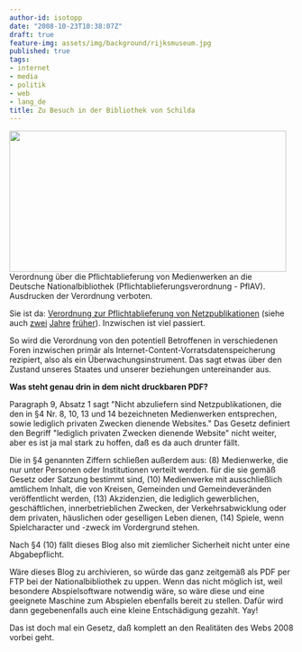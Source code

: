 ```yaml
---
author-id: isotopp
date: "2008-10-23T10:38:07Z"
draft: true
feature-img: assets/img/background/rijksmuseum.jpg
published: true
tags:
- internet
- media
- politik
- web
- lang_de
title: Zu Besuch in der Bibliothek von Schilda
---
```

<div class="serendipity_imageComment_center" style="width: 491px"><div class="serendipity_imageComment_img"><a class='serendipity_image_link' href='http://www.bgblportal.de/BGBL/bgbl1f/bgbl108s2013.pdf'><!-- s9ymdb:4837 --><img class="serendipity_image_center" width="491" height="250"  src="/uploads/screenshot-kris-20081023-1.png" alt="" /></a></div><div class="serendipity_imageComment_txt">Verordnung über die Pflichtablieferung von Medienwerken an die Deutsche Nationalbibliothek (Pflichtablieferungsverordnung - PflAV). Ausdrucken der Verordnung verboten.</div></div>

Sie ist da: <a href="http://www.heise.de/newsticker/Verordnung-zur-Pflichtablieferung-von-Netzpublikationen-tritt-in-Kraft--/meldung/117817">Verordnung zur Pflichtablieferung von Netzpublikationen</a> (siehe auch <a href="http://blog.koehntopp.de/archives/1416-Gesetz-ueber-die-Deutsche-Nationalbibliothek.html">zwei</a> <a href="http://blog.koehntopp.de/archives/1419-Deutsche-Nationalbibliothek-revisited.html">Jahre</a> <a href="http://blog.koehntopp.de/archives/1422-Deutsche-Nationalbibliothek-antwortet.html">früher</a>). Inzwischen ist viel passiert.

So wird die Verordnung von den potentiell Betroffenen in verschiedenen Foren inzwischen primär als Internet-Content-Vorratsdatenspeicherung rezipiert, also als ein Überwachungsinstrument. Das sagt etwas über den Zustand unseres Staates und unserer beziehungen untereinander aus.<br/>


<b>Was steht genau drin in dem nicht druckbaren PDF?</b>

Paragraph 9, Absatz 1 sagt "Nicht abzuliefern sind Netzpublikationen, die den in §4 Nr. 8, 10, 13 und 14 bezeichneten Medienwerken entsprechen, sowie lediglich privaten Zwecken dienende Websites." Das Gesetz definiert den Begriff "lediglich privaten Zwecken dienende Website" nicht weiter, aber es ist ja mal stark zu hoffen, daß es da auch drunter fällt.

Die in §4 genannten Ziffern schließen außerdem aus: (8) Medienwerke, die nur unter Personen oder Institutionen verteilt werden. für die sie gemäß Gesetz oder Satzung bestimmt sind, (10) Medienwerke mit ausschließlich amtlichem Inhalt, die von Kreisen, Gemeinden und Gemeindeveränden veröffentlicht werden, (13) Akzidenzien, die lediglich gewerblichen, geschäftlichen, innerbetrieblichen Zwecken, der Verkehrsabwicklung oder dem privaten, häuslichen oder geselligen Leben dienen, (14) Spiele, wenn Spielcharacter und -zweck im Vordergrund stehen.

Nach §4 (10) fällt dieses Blog also mit ziemlicher Sicherheit nicht unter eine Abgabepflicht.

Wäre dieses Blog zu archivieren, so würde das ganz zeitgemäß als PDF per FTP bei der Nationalbibliothek zu uppen. Wenn das nicht möglich ist, weil besondere Abspielsoftware notwendig wäre, so wäre diese und eine geeignete Maschine zum Abspielen ebenfalls bereit zu stellen. Dafür wird dann gegebenenfalls auch eine kleine Entschädigung gezahlt. Yay!

Das ist doch mal ein Gesetz, daß komplett an den Realitäten des Webs 2008 vorbei geht.

<object width="425" height="344"><param name="movie" value="http://www.youtube.com/v/pMcfrLYDm2U&hl=en&fs=1"></param><param name="allowFullScreen" value="true"></param><embed src="http://www.youtube.com/v/pMcfrLYDm2U&hl=en&fs=1" type="application/x-shockwave-flash" allowfullscreen="true" width="425" height="344"></embed></object>

